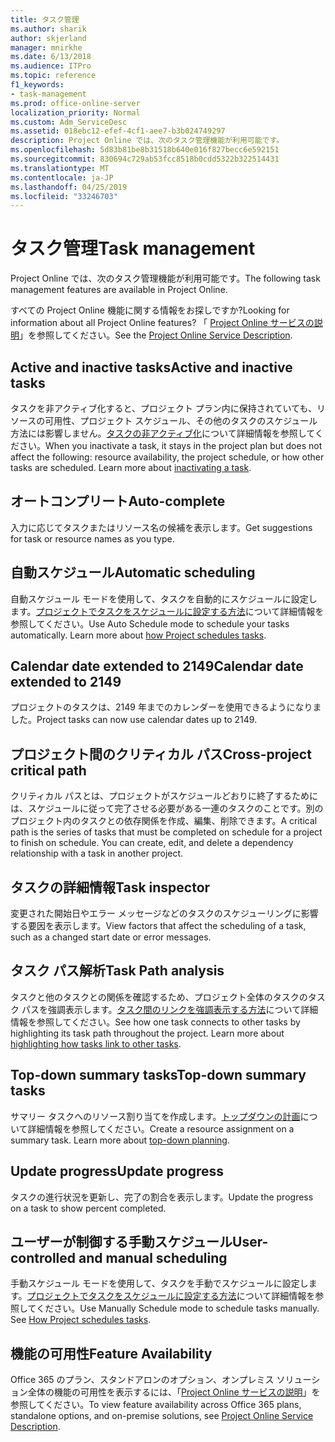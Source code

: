 ```yaml
---
title: タスク管理
ms.author: sharik
author: skjerland
manager: mnirkhe
ms.date: 6/13/2018
ms.audience: ITPro
ms.topic: reference
f1_keywords:
- task-management
ms.prod: office-online-server
localization_priority: Normal
ms.custom: Adm_ServiceDesc
ms.assetid: 018ebc12-efef-4cf1-aee7-b3b024749297
description: Project Online では、次のタスク管理機能が利用可能です。
ms.openlocfilehash: 5d83b81be8b31518b640e016f827becc6e592151
ms.sourcegitcommit: 830694c729ab53fcc8518b0cdd5322b322514431
ms.translationtype: MT
ms.contentlocale: ja-JP
ms.lasthandoff: 04/25/2019
ms.locfileid: "33246703"
---
```

# <a name="task-management"></a><span data-ttu-id="09b20-103">タスク管理</span><span class="sxs-lookup"><span data-stu-id="09b20-103">Task management</span></span>

<span data-ttu-id="09b20-104">Project Online では、次のタスク管理機能が利用可能です。</span><span class="sxs-lookup"><span data-stu-id="09b20-104">The following task management features are available in Project Online.</span></span>
  
<span data-ttu-id="09b20-105">すべての Project Online 機能に関する情報をお探しですか?</span><span class="sxs-lookup"><span data-stu-id="09b20-105">Looking for information about all Project Online features?</span></span> <span data-ttu-id="09b20-106">「 [Project Online サービスの説明](project-online-service-description.md)」を参照してください。</span><span class="sxs-lookup"><span data-stu-id="09b20-106">See the [Project Online Service Description](project-online-service-description.md).</span></span>
  
## <a name="active-and-inactive-tasks"></a><span data-ttu-id="09b20-107">Active and inactive tasks</span><span class="sxs-lookup"><span data-stu-id="09b20-107">Active and inactive tasks</span></span>
<span data-ttu-id="09b20-108"><a name="bkmk_ActiveInactiveTasks"> </a></span><span class="sxs-lookup"><span data-stu-id="09b20-108"></span></span>

<span data-ttu-id="09b20-p102">タスクを非アクティブ化すると、プロジェクト プラン内に保持されていても、リソースの可用性、プロジェクト スケジュール、その他のタスクのスケジュール方法には影響しません。[タスクの非アクティブ化](https://go.microsoft.com/fwlink/p/?LinkId=271335)について詳細情報を参照してください。</span><span class="sxs-lookup"><span data-stu-id="09b20-p102">When you inactivate a task, it stays in the project plan but does not affect the following: resource availability, the project schedule, or how other tasks are scheduled. Learn more about [inactivating a task](https://go.microsoft.com/fwlink/p/?LinkId=271335).</span></span>
  
## <a name="auto-complete"></a><span data-ttu-id="09b20-111">オートコンプリート</span><span class="sxs-lookup"><span data-stu-id="09b20-111">Auto-complete</span></span>
<span data-ttu-id="09b20-112"><a name="bkmk_AutoComplete"> </a></span><span class="sxs-lookup"><span data-stu-id="09b20-112"></span></span>

<span data-ttu-id="09b20-113">入力に応じてタスクまたはリソース名の候補を表示します。</span><span class="sxs-lookup"><span data-stu-id="09b20-113">Get suggestions for task or resource names as you type.</span></span> 
  
## <a name="automatic-scheduling"></a><span data-ttu-id="09b20-114">自動スケジュール</span><span class="sxs-lookup"><span data-stu-id="09b20-114">Automatic scheduling</span></span>
<span data-ttu-id="09b20-115"><a name="bkmk_AutomaticScheduling"> </a></span><span class="sxs-lookup"><span data-stu-id="09b20-115"></span></span>

<span data-ttu-id="09b20-p103">自動スケジュール モードを使用して、タスクを自動的にスケジュールに設定します。[プロジェクトでタスクをスケジュールに設定する方法](https://go.microsoft.com/fwlink/p/?LinkId=271331)について詳細情報を参照してください。</span><span class="sxs-lookup"><span data-stu-id="09b20-p103">Use Auto Schedule mode to schedule your tasks automatically. Learn more about [how Project schedules tasks](https://go.microsoft.com/fwlink/p/?LinkId=271331).</span></span> 
  
## <a name="calendar-date-extended-to-2149"></a><span data-ttu-id="09b20-118">Calendar date extended to 2149</span><span class="sxs-lookup"><span data-stu-id="09b20-118">Calendar date extended to 2149</span></span>
<span data-ttu-id="09b20-119"><a name="bkmk_Calendardatextended"> </a></span><span class="sxs-lookup"><span data-stu-id="09b20-119"></span></span>

<span data-ttu-id="09b20-120">プロジェクトのタスクは、2149 年までのカレンダーを使用できるようになりました。</span><span class="sxs-lookup"><span data-stu-id="09b20-120">Project tasks can now use calendar dates up to 2149.</span></span> 
  
## <a name="cross-project-critical-path"></a><span data-ttu-id="09b20-121">プロジェクト間のクリティカル パス</span><span class="sxs-lookup"><span data-stu-id="09b20-121">Cross-project critical path</span></span>
<span data-ttu-id="09b20-122"><a name="bkmk_Cross_projectcriticalpath"> </a></span><span class="sxs-lookup"><span data-stu-id="09b20-122"></span></span>

<span data-ttu-id="09b20-p104">クリティカル パスとは、プロジェクトがスケジュールどおりに終了するためには、スケジュールに従って完了させる必要がある一連のタスクのことです。別のプロジェクト内のタスクとの依存関係を作成、編集、削除できます。</span><span class="sxs-lookup"><span data-stu-id="09b20-p104">A critical path is the series of tasks that must be completed on schedule for a project to finish on schedule. You can create, edit, and delete a dependency relationship with a task in another project.</span></span> 
  
## <a name="task-inspector"></a><span data-ttu-id="09b20-125">タスクの詳細情報</span><span class="sxs-lookup"><span data-stu-id="09b20-125">Task inspector</span></span>
<span data-ttu-id="09b20-126"><a name="bkmk_Taskinspector"> </a></span><span class="sxs-lookup"><span data-stu-id="09b20-126"></span></span>

<span data-ttu-id="09b20-127">変更された開始日やエラー メッセージなどのタスクのスケジューリングに影響する要因を表示します。</span><span class="sxs-lookup"><span data-stu-id="09b20-127">View factors that affect the scheduling of a task, such as a changed start date or error messages.</span></span>
  
## <a name="task-path-analysis"></a><span data-ttu-id="09b20-128">タスク パス解析</span><span class="sxs-lookup"><span data-stu-id="09b20-128">Task Path analysis</span></span>
<span data-ttu-id="09b20-129"><a name="bkmk_TaskPath"> </a></span><span class="sxs-lookup"><span data-stu-id="09b20-129"></span></span>

<span data-ttu-id="09b20-p105">タスクと他のタスクとの関係を確認するため、プロジェクト全体のタスクのタスク パスを強調表示します。[タスク間のリンクを強調表示する方法](https://go.microsoft.com/fwlink/p/?LinkId=271345)について詳細情報を参照してください。</span><span class="sxs-lookup"><span data-stu-id="09b20-p105">See how one task connects to other tasks by highlighting its task path throughout the project. Learn more about [highlighting how tasks link to other tasks](https://go.microsoft.com/fwlink/p/?LinkId=271345).</span></span>
  
## <a name="top-down-summary-tasks"></a><span data-ttu-id="09b20-132">Top-down summary tasks</span><span class="sxs-lookup"><span data-stu-id="09b20-132">Top-down summary tasks</span></span>
<span data-ttu-id="09b20-133"><a name="bkmk_Topdownsummarytasks"> </a></span><span class="sxs-lookup"><span data-stu-id="09b20-133"></span></span>

<span data-ttu-id="09b20-p106">サマリー タスクへのリソース割り当てを作成します。[トップダウンの計画](https://go.microsoft.com/fwlink/p/?LinkId=271333)について詳細情報を参照してください。</span><span class="sxs-lookup"><span data-stu-id="09b20-p106">Create a resource assignment on a summary task. Learn more about [top-down planning](https://go.microsoft.com/fwlink/p/?LinkId=271333).</span></span>
  
## <a name="update-progress"></a><span data-ttu-id="09b20-136">Update progress</span><span class="sxs-lookup"><span data-stu-id="09b20-136">Update progress</span></span>
<span data-ttu-id="09b20-137"><a name="bkmk_Updateprogress"> </a></span><span class="sxs-lookup"><span data-stu-id="09b20-137"></span></span>

<span data-ttu-id="09b20-138">タスクの進行状況を更新し、完了の割合を表示します。</span><span class="sxs-lookup"><span data-stu-id="09b20-138">Update the progress on a task to show percent completed.</span></span>
  
## <a name="user-controlled-and-manual-scheduling"></a><span data-ttu-id="09b20-139">ユーザーが制御する手動スケジュール</span><span class="sxs-lookup"><span data-stu-id="09b20-139">User-controlled and manual scheduling</span></span>
<span data-ttu-id="09b20-140"><a name="bkmk_User_controlledManualscheduling"> </a></span><span class="sxs-lookup"><span data-stu-id="09b20-140"></span></span>

<span data-ttu-id="09b20-p107">手動スケジュール モードを使用して、タスクを手動でスケジュールに設定します。[プロジェクトでタスクをスケジュールに設定する方法](https://go.microsoft.com/fwlink/p/?LinkId=271331)について詳細情報を参照してください。</span><span class="sxs-lookup"><span data-stu-id="09b20-p107">Use Manually Schedule mode to schedule tasks manually. See [How Project schedules tasks](https://go.microsoft.com/fwlink/p/?LinkId=271331).</span></span>
  
## <a name="feature-availability"></a><span data-ttu-id="09b20-143">機能の可用性</span><span class="sxs-lookup"><span data-stu-id="09b20-143">Feature Availability</span></span>
<span data-ttu-id="09b20-144"><a name="bkmk_User_controlledManualscheduling"> </a></span><span class="sxs-lookup"><span data-stu-id="09b20-144"></span></span>

<span data-ttu-id="09b20-145">Office 365 のプラン、スタンドアロンのオプション、オンプレミス ソリューション全体の機能の可用性を表示するには、「[Project Online サービスの説明](project-online-service-description.md)」を参照してください。</span><span class="sxs-lookup"><span data-stu-id="09b20-145">To view feature availability across Office 365 plans, standalone options, and on-premise solutions, see [Project Online Service Description](project-online-service-description.md).</span></span>
  

